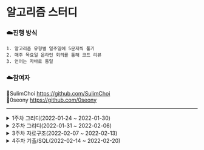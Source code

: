 # 알고리즘 스터디
### :cloud:진행 방식
```
1. 알고리즘 유형별 일주일에 5문제씩 풀기
2. 매주 목요일 온라인 회의를 통해 코드 리뷰
3. 언어는 자바로 통일
```

### :cloud:참여자

🏃SulimChoi https://github.com/SulimChoi  
🏃0seony https://github.com/0seony

***
<details>
    <summary>1주차 그리디(2022-01-24 ~ 2022-01-30)</summary>
    
* [거스름돈](https://www.acmicpc.net/problem/5585)
* [설탕배달](https://www.acmicpc.net/problem/2839)
* [30](https://www.acmicpc.net/problem/10610)
* [수들의 합](https://www.acmicpc.net/problem/1789)
* [보물](https://www.acmicpc.net/problem/1026)
    
</details>

<details>
    <summary>2주차 그리디(2022-01-31 ~ 2022-02-06)</summary>
    
* [5와 6의 차이](https://www.acmicpc.net/problem/2864)
* [뒤집기](https://www.acmicpc.net/problem/1439)
* [캠핑](https://www.acmicpc.net/problem/4796)
* [로프](https://www.acmicpc.net/problem/2217)
* [주유소](https://www.acmicpc.net/problem/13305)
    
</details>

<details>
    <summary>3주차 자료구조(2022-02-07 ~ 2022-02-13)</summary>
    
* [구간 합 구하기](https://www.acmicpc.net/problem/2042)
* [요세푸스 문제](https://www.acmicpc.net/problem/1158)
* [스택](https://www.acmicpc.net/problem/10828)
* [큐](https://www.acmicpc.net/problem/10845)
* [수 찾기](https://www.acmicpc.net/problem/1920)
    
</details>

<details>
    <summary>4주차 기출/SQL(2022-02-14 ~ 2022-02-20)</summary>
    
* [퇴사](https://www.acmicpc.net/problem/14501)
* [연구소](https://www.acmicpc.net/problem/14502)
* [SQL-신고 결과 받기](https://programmers.co.kr/learn/courses/30/lessons/92334)
* [SQL-모든 레코드 조회하기](https://programmers.co.kr/learn/courses/30/lessons/59034)
* [SQL-역순 정렬하기](https://programmers.co.kr/learn/courses/30/lessons/59035)
    
</details>
